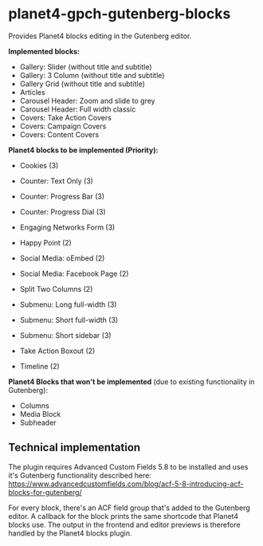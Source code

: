 # planet4-gpch-gutenberg-blocks
Provides Planet4 blocks editing in the Gutenberg editor.

**Implemented blocks:**
* Gallery: Slider (without title and subtitle)
* Gallery: 3 Column (without title and subtitle)
* Gallery Grid (without title and subtitle)
* Articles
* Carousel Header: Zoom and slide to grey
* Carousel Header: Full width classic
* Covers: Take Action Covers
* Covers: Campaign Covers
* Covers: Content Covers

**Planet4 blocks to be implemented (Priority):**
* Cookies (3)
* Counter: Text Only (3)
* Counter: Progress Bar (3)
* Counter: Progress Dial (3)

* Engaging Networks Form (3)
* Happy Point (2)
* Social Media: oEmbed (2)
* Social Media: Facebook Page (2)
* Split Two Columns (2)
* Submenu: Long full-width (3)
* Submenu: Short full-width (3)
* Submenu: Short sidebar (3)
* Take Action Boxout (2)
* Timeline (2)


**Planet4 Blocks that won't be implemented** (due to existing functionality in Gutenberg):
* Columns
* Media Block
* Subheader



## Technical implementation

The plugin requires Advanced Custom Fields 5.8 to be installed and uses it's Gutenberg functionality described here: https://www.advancedcustomfields.com/blog/acf-5-8-introducing-acf-blocks-for-gutenberg/

For every block, there's an ACF field group that's added to the Gutenberg editor. A callback for the block prints the same shortcode that Planet4 blocks use. The output in the frontend and editor previews is therefore handled by the Planet4 blocks plugin.


